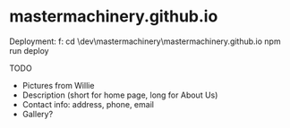 # mastermachinery.github.io
Deployment:
f:
cd \dev\mastermachinery\mastermachinery.github.io
npm run deploy

TODO
* Pictures from Willie
* Description (short for home page, long for About Us)
* Contact info: address, phone, email
* Gallery?